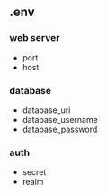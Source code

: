 ## .env

### web server

- port
- host

### database

- database_uri
- database_username
- database_password

### auth

- secret
- realm